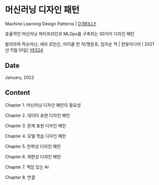 # 머신러닝 디자인 패턴

Machine Learning Design Patterns | [O'REILLY](https://www.oreilly.com/library/view/machine-learning-design/9781098115777/)

효율적인 머신러닝 파이프라인과 MLOps를 구축하는 30가지 디자인 패턴

발리아파 락슈마난, 세라 로빈슨, 마이클 먼 저/맹윤호, 임지순 역 | 한빛미디어 | 2021년 11월 01일| [YES24](http://www.yes24.com/Product/Goods/104426143)

## Date

January, 2022

## Content

Chapter 1. 머신러닝 디자인 패턴의 필요성

Chapter 2. 데이터 표현 디자인 패턴

Chapter 3. 문제 표현 디자인 패턴

Chapter 4. 모델 학습 디자인 패턴

Chapter 5. 탄력성 디자인 패턴

Chapter 6. 재현성 디자인 패턴

Chapter 7. 책임 있는 AI

Chapter 8. 연결 
